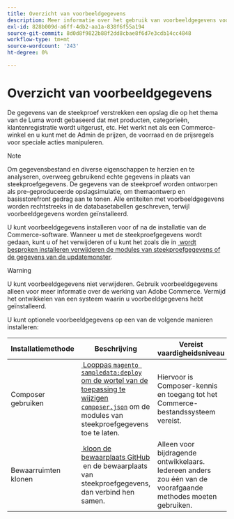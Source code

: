 ```yaml
---
title: Overzicht van voorbeeldgegevens
description: Meer informatie over het gebruik van voorbeeldgegevens voor Adobe Commerce-projecten.
exl-id: 828b009d-a6ff-4db2-aa1a-838f6f55a194
source-git-commit: 8d0d8f9822b88f2dd8cbae8f6d7e3cdb14cc4848
workflow-type: tm+mt
source-wordcount: '243'
ht-degree: 0%

---
```


# Overzicht van voorbeeldgegevens

De gegevens van de steekproef verstrekken een opslag die op het thema van de Luma wordt gebaseerd dat met producten, categorieën, klantenregistratie wordt uitgerust, etc. Het werkt net als een Commerce-winkel en u kunt met de Admin de prijzen, de voorraad en de prijsregels voor speciale acties manipuleren.

>[!NOTE]
>
>Om gegevensbestand en diverse eigenschappen te herzien en te analyseren, overweeg gebruikend echte gegevens in plaats van steekproefgegevens. De gegevens van de steekproef worden ontworpen als pre-geproduceerde opslagsimulatie, om themaontwerp en basisstorefront gedrag aan te tonen. Alle entiteiten met voorbeeldgegevens worden rechtstreeks in de databasetabellen geschreven, terwijl voorbeeldgegevens worden geïnstalleerd.

U kunt voorbeeldgegevens installeren voor of na de installatie van de Commerce-software. Wanneer u met de steekproefgegevens wordt gedaan, kunt u of het verwijderen of u kunt het zoals die in [&#x200B; wordt besproken installeren verwijderen de modules van steekproefgegevens of de gegevens van de updatemonster &#x200B;](remove-or-update.md).

>[!WARNING]
>
>U kunt voorbeeldgegevens niet verwijderen. Gebruik voorbeeldgegevens alleen voor meer informatie over de werking van Adobe Commerce. Vermijd het ontwikkelen van een systeem waarin u voorbeeldgegevens hebt geïnstalleerd.

U kunt optionele voorbeeldgegevens op een van de volgende manieren installeren:

| Installatiemethode | Beschrijving | Vereist vaardigheidsniveau |
|--- |--- |--- |
| Composer gebruiken | [&#x200B; Looppas `magento sampledata:deploy` om de wortel van de toepassing te wijzigen `composer.json`](composer-packages.md) om de modules van steekproefgegevens toe te laten. | Hiervoor is Composer-kennis en toegang tot het Commerce-bestandssysteem vereist. |
| Bewaarruimten klonen | [&#x200B; kloon de bewaarplaats GitHub &#x200B;](git-repositories.md) en de bewaarplaats van steekproefgegevens, dan verbind hen samen. | Alleen voor bijdragende ontwikkelaars. Iedereen anders zou één van de voorafgaande methodes moeten gebruiken. |
